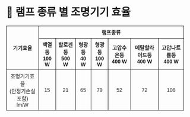 # 🔹 램프 종류 별 조명기기 효율

<!DOCTYPE html>
<html lang="ko">
<head>
  <meta charset="UTF-8">
  <title>램프종류별 조명기기효율</title>
  <style>
    table {
      border-collapse: collapse;
      width: 95%;
      font-family: "Malgun Gothic", sans-serif;
      font-size: 14px;
      text-align: center;
    }
    th, td {
      border: 1px solid black;
      padding: 6px;
    }
    .slanted {
      writing-mode: vertical-rl;
      transform: rotate(180deg);
      font-size: 12px;
      font-weight: bold;
    }
  </style>
</head>
<body>
  <table>
    <tr>
      <th rowspan="2">기기효율</th>
      <th colspan="7">램프종류</th>
    </tr>
    <tr>
      <th>백열등<br>100 W</th>
      <th>할로겐등<br>500 W</th>
      <th>형광등<br>40 W</th>
      <th>형광등<br>100 W</th>
      <th>고압수은등<br>400 W</th>
      <th>메탈할라이드등<br>400 W</th>
      <th>고압나트륨등<br>400 W</th>
    </tr>
    <tr>
      <td>조명기기효율<br>(안정기손실 포함)<br>lm/W</td>
      <td>15</td>
      <td>21</td>
      <td>65</td>
      <td>79</td>
      <td>52</td>
      <td>72</td>
      <td>108</td>
    </tr>
  </table>
</body>
</html>
